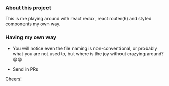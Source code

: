 ### About this project

This is me playing around with react redux, react router(6) and styled components my own way.

### Having my own way

 - You will notice even the file naming is non-conventional, or probably what you are not used to, but where is
the joy without crazying around? 😁😁

 - Send in PRs

Cheers!


